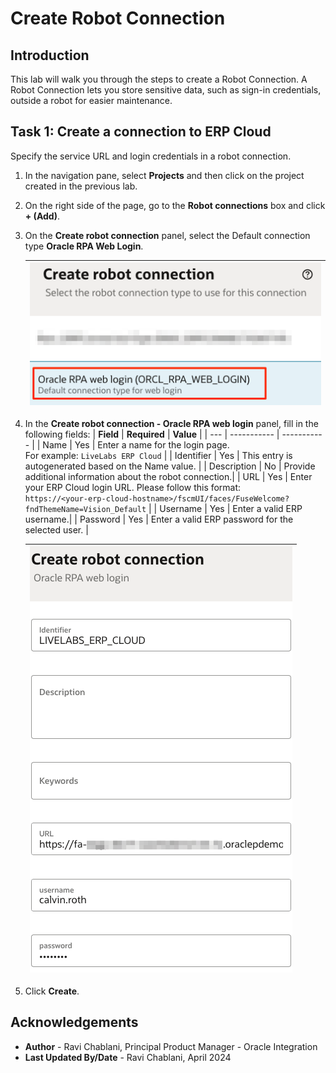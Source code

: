 # Create Robot Connection

## Introduction

This lab will walk you through the steps to create a Robot Connection. A Robot Connection lets you store sensitive data, such as sign-in credentials, outside a robot for easier maintenance.

## Task 1: Create a connection to ERP Cloud

Specify the service URL and login credentials in a robot connection.

1. In the navigation pane, select **Projects** and then click on the project created in the previous lab.

2. On the right side of the page, go to the **Robot connections** box and click **+ (Add)**.

3. On the **Create robot connection** panel, select the Default connection type **Oracle RPA Web Login**.

    | ![Create robot flow panel](images/create-robot-connection_select-type.png " ") |
    |-|

4. In the **Create robot connection - Oracle RPA web login** panel, fill in the following fields:
    | **Field** | **Required** | **Value** |
    | --- | ----------- | ----------- |
    | Name        | Yes | Enter a name for the login page. <br> For example: `LiveLabs ERP Cloud` |
    | Identifier  | Yes | This entry is autogenerated based on the Name value.  |
    | Description | No  | Provide additional information about the robot connection.|
    | URL         | Yes | Enter your ERP Cloud login URL. Please follow this format: <br>`https://<your-erp-cloud-hostname>/fscmUI/faces/FuseWelcome?fndThemeName=Vision_Default`  |
    | Username    | Yes  | Enter a valid ERP username.|
    | Password    | Yes  | Enter a valid ERP password for the selected user. |

    | ![Create robot flow panel](images/create-robot-connection_configured.png " ") |
    |-|

5. Click **Create**.

## Acknowledgements
* **Author** - Ravi Chablani, Principal Product Manager - Oracle Integration
* **Last Updated By/Date** - Ravi Chablani, April 2024
